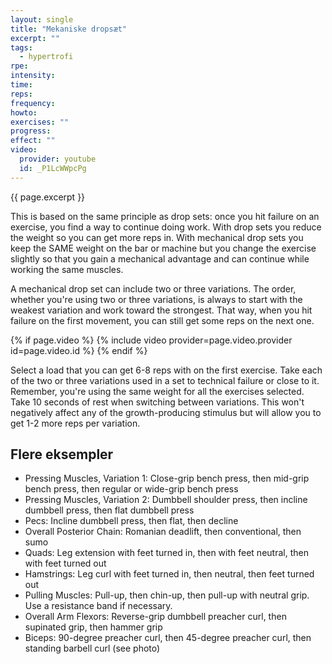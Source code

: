 ```yaml
---
layout: single
title: "Mekaniske dropsæt"
excerpt: ""
tags:
  - hypertrofi
rpe: 
intensity: 
time: 
reps: 
frequency: 
howto:
exercises: ""
progress:
effect: ""
video:
  provider: youtube
  id: _P1LcWWpcPg
---
```


{{ page.excerpt }}

This is based on the same principle as drop sets: once you hit failure on an exercise, you find a way to continue doing work. With drop sets you reduce the weight so you can get more reps in. With mechanical drop sets you keep the SAME weight on the bar or machine but you change the exercise slightly so that you gain a mechanical advantage and can continue while working the same muscles.

A mechanical drop set can include two or three variations. The order, whether you're using two or three variations, is always to start with the weakest variation and work toward the strongest. That way, when you hit failure on the first movement, you can still get some reps on the next one.

{% if page.video %}
  {% include video provider=page.video.provider id=page.video.id %}
{% endif %}

Select a load that you can get 6-8 reps with on the first exercise. Take each of the two or three variations used in a set to technical failure or close to it. Remember, you're using the same weight for all the exercises selected. Take 10 seconds of rest when switching between variations. This won't negatively affect any of the growth-producing stimulus but will allow you to get 1-2 more reps per variation.

## Flere eksempler 

- Pressing Muscles, Variation 1: Close-grip bench press, then mid-grip bench press, then regular or wide-grip bench press
- Pressing Muscles, Variation 2: Dumbbell shoulder press, then incline dumbbell press, then flat dumbbell press
- Pecs: Incline dumbbell press, then flat, then decline
- Overall Posterior Chain: Romanian deadlift, then conventional, then sumo
- Quads: Leg extension with feet turned in, then with feet neutral, then with feet turned out
- Hamstrings: Leg curl with feet turned in, then neutral, then feet turned out
- Pulling Muscles: Pull-up, then chin-up, then pull-up with neutral grip. Use a resistance band if necessary.
- Overall Arm Flexors: Reverse-grip dumbbell preacher curl, then supinated grip, then hammer grip
- Biceps: 90-degree preacher curl, then 45-degree preacher curl, then standing barbell curl (see photo)
